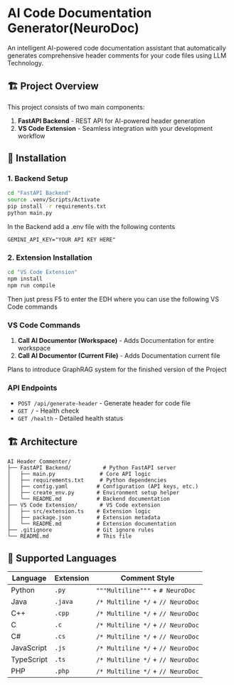 # AI Code Documentation Generator(NeuroDoc)

An intelligent AI-powered code documentation assistant that automatically generates comprehensive header comments for your code files using LLM Technology.

## 🏗️ **Project Overview**

This project consists of two main components:

1. **FastAPI Backend** - REST API for AI-powered header generation
2. **VS Code Extension** - Seamless integration with your development workflow

## 🚀 **Installation**

### **1. Backend Setup**

```bash
cd "FastAPI Backend"
source .venv/Scripts/Activate
pip install -r requirements.txt
python main.py
```

In the Backend add a .env file with the following contents

```
GEMINI_API_KEY="YOUR API KEY HERE"
```

### **2. Extension Installation**

```bash
cd "VS Code Extension"
npm install
npm run compile
```

Then just press F5 to enter the EDH where you can use the following VS Code commands

### **VS Code Commands**

1. **Call AI Documentor (Workspace)** - Adds Documentation for entire workspace
2. **Call AI Documentor (Current File)** - Adds Documentation current file

Plans to introduce GraphRAG system for the finished version of the Project

### **API Endpoints**

- `POST /api/generate-header` - Generate header for code file
- `GET /` - Health check
- `GET /health` - Detailed health status

## 🏗️ **Architecture**

```
AI Header Commenter/
├── FastAPI Backend/          # Python FastAPI server
│   ├── main.py              # Core API logic
│   ├── requirements.txt     # Python dependencies
│   ├── config.yaml         # Configuration (API keys, etc.)
│   ├── create_env.py       # Environment setup helper
│   └── README.md           # Backend documentation
├── VS Code Extension/       # VS Code extension
│   ├── src/extension.ts    # Extension logic
│   ├── package.json        # Extension metadata
│   └── README.md           # Extension documentation
├── .gitignore              # Git ignore rules
└── README.md               # This file
```

## 🌟 **Supported Languages**

| Language   | Extension | Comment Style                     |
| ---------- | --------- | --------------------------------- |
| Python     | `.py`     | `"""Multiline"""` + `# NeuroDoc`  |
| Java       | `.java`   | `/* Multiline */` + `// NeuroDoc` |
| C++        | `.cpp`    | `/* Multiline */` + `// NeuroDoc` |
| C          | `.c`      | `/* Multiline */` + `// NeuroDoc` |
| C#         | `.cs`     | `/* Multiline */` + `// NeuroDoc` |
| JavaScript | `.js`     | `/* Multiline */` + `// NeuroDoc` |
| TypeScript | `.ts`     | `/* Multiline */` + `// NeuroDoc` |
| PHP        | `.php`    | `/* Multiline */` + `// NeuroDoc` |
